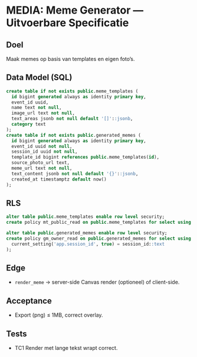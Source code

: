 # MEDIA: Meme Generator — Uitvoerbare Specificatie

## Doel
Maak memes op basis van templates en eigen foto’s.

## Data Model (SQL)
```sql
create table if not exists public.meme_templates (
  id bigint generated always as identity primary key,
  event_id uuid,
  name text not null,
  image_url text not null,
  text_areas jsonb not null default '[]'::jsonb,
  category text
);
create table if not exists public.generated_memes (
  id bigint generated always as identity primary key,
  event_id uuid not null,
  session_id uuid not null,
  template_id bigint references public.meme_templates(id),
  source_photo_url text,
  meme_url text not null,
  text_content jsonb not null default '{}'::jsonb,
  created_at timestamptz default now()
);
```

## RLS
```sql
alter table public.meme_templates enable row level security;
create policy mt_public_read on public.meme_templates for select using (true);

alter table public.generated_memes enable row level security;
create policy gm_owner_read on public.generated_memes for select using (
  current_setting('app.session_id', true) = session_id::text
);
```

## Edge
- `render_meme` → server-side Canvas render (optioneel) of client-side.

## Acceptance
- Export (png) ≤ 1MB, correct overlay.

## Tests
- TC1 Render met lange tekst wrapt correct.
